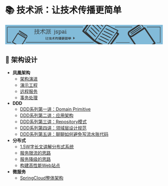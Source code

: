 # 📚 技术派：让技术传播更简单
![banner](../assets/rameo/jspai.jpg)

## 👑 架构设计
    
- **凤凰架构**
    - [架构演进](/Architecture/Phoenix/凤凰架构读书笔记-架构演进.md)
    - [演示工程](/Architecture/Phoenix/凤凰架构读书笔记-演示工程.md)
    - [远程服务](/Architecture/Phoenix/凤凰架构读书笔记-远程服务.md)
    - [事务处理](/Architecture/Phoenix/凤凰架构读书笔记-事务处理.md)
- **DDD**
    - [DDD系列第一讲：Domain Primitive](/Architecture/DDD/DDD系列第一讲：Domain-Primitive.md)
    - [DDD系列第二讲：应用架构](/Architecture/DDD/DDD系列第二讲：应用架构.md)
    - [DDD系列第三讲：Repository模式](/Architecture/DDD/DDD系列第三讲：Repository模式.md)
    - [DDD系列第四讲：领域层设计规范](/Architecture/DDD/DDD系列第四讲：领域层设计规范.md)
    - [DDD系列第五讲：聊聊如何避免写流水账代码](/Architecture/DDD/DDD系列第五讲：聊聊如何避免写流水账代码.md)
- **分布式**
    - [1.5W字长文讲解分布式系统](/Architecture/1.5W字长文讲解分布式系统.md)
    - [服务限流的思路](/Architecture/服务限流的思路.md)
    - [服务降级的思路](/Architecture/服务降级的思路.md)
    - [构建高性能Web站点](/Architecture/构建高性能Web站点.md)
- **微服务**
    - [SpringCloud整体架构](/Architecture/SpringCloud/SpringCloud整体架构.md)

